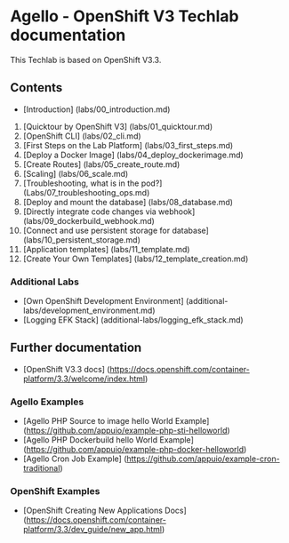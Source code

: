 # Agello - OpenShift V3 Techlab documentation

This Techlab is based on OpenShift V3.3.

## Contents

- [Introduction] (labs/00_introduction.md)

1. [Quicktour by OpenShift V3] (labs/01_quicktour.md)
2. [OpenShift CLI] (labs/02_cli.md)
3. [First Steps on the Lab Platform] (labs/03_first_steps.md)
4. [Deploy a Docker Image] (labs/04_deploy_dockerimage.md)
5. [Create Routes] (labs/05_create_route.md)
6. [Scaling] (labs/06_scale.md)
7. [Troubleshooting, what is in the pod?] (Labs/07_troubleshooting_ops.md)
8. [Deploy and mount the database] (labs/08_database.md)
9. [Directly integrate code changes via webhook] (labs/09_dockerbuild_webhook.md)
10. [Connect and use persistent storage for database] (labs/10_persistent_storage.md)
11. [Application templates] (labs/11_template.md)
12. [Create Your Own Templates] (labs/12_template_creation.md)

### Additional Labs

- [Own OpenShift Development Environment] (additional-labs/development_environment.md)
- [Logging EFK Stack] (additional-labs/logging_efk_stack.md)

## Further documentation

- [OpenShift V3.3 docs] (https://docs.openshift.com/container-platform/3.3/welcome/index.html)

### Agello Examples

- [Agello PHP Source to image hello World Example] (https://github.com/appuio/example-php-sti-helloworld)
- [Agello PHP Dockerbuild hello World Example] (https://github.com/appuio/example-php-docker-helloworld)
- [Agello Cron Job Example] (https://github.com/appuio/example-cron-traditional)

### OpenShift Examples
- [OpenShift Creating New Applications Docs] (https://docs.openshift.com/container-platform/3.3/dev_guide/new_app.html)
